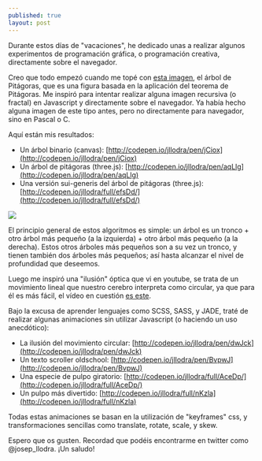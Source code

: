```yaml
---
published: true
layout: post
---
```


Durante estos días de "vacaciones", he dedicado unas a realizar algunos experimentos de programación gráfica, o programación creativa, directamente sobre el navegador.

Creo que todo empezó cuando me topé con [esta imagen](http://upload.wikimedia.org/wikipedia/commons/thumb/8/88/Pythagoras_tree_1_1_13_Summer.svg/1280px-Pythagoras_tree_1_1_13_Summer.svg.png), el árbol de Pitágoras, que es una figura basada en la aplicación del teorema de Pitágoras. Me inspiró para intentar realizar alguna imagen recursiva (o fractal) en Javascript y directamente sobre el navegador. Ya había hecho alguna imagen de este tipo antes, pero no directamente para navegador, sino en Pascal o C.

Aquí están mis resultados:

- Un árbol binario (canvas): [http://codepen.io/jllodra/pen/jCiox](http://codepen.io/jllodra/pen/jCiox)
- Un árbol de pitágoras (three.js): [http://codepen.io/jllodra/pen/aqLlg](http://codepen.io/jllodra/pen/aqLlg)
- Una versión sui-generis del árbol de pitágoras (three.js): [http://codepen.io/jllodra/full/efsDd/](http://codepen.io/jllodra/full/efsDd/)

![](https://dl.dropboxusercontent.com/u/11570580/Images-blog/1-pythagoras.png)

El principio general de estos algoritmos es simple: un árbol es un tronco + otro árbol más pequeño (a la izquierda) + otro árbol más pequeño (a la derecha). Estos otros árboles más pequeños son a su vez un tronco, y tienen también dos árboles más pequeños; así hasta alcanzar el nivel de profundidad que deseemos.

Luego me inspiró una "ilusión" óptica que vi en youtube, se trata de un movimiento lineal que nuestro cerebro interpreta como circular, ya que para él es más fácil, el vídeo en cuestión [es este](https://www.youtube.com/watch?v=pNe6fsaCVtI).

Bajo la excusa de aprender lenguajes como SCSS, SASS, y JADE, traté de realizar algunas animaciones sin utilizar Javascript (o haciendo un uso anecdótico):

- La ilusión del movimiento circular: [http://codepen.io/jllodra/pen/dwJck](http://codepen.io/jllodra/pen/dwJck)
- Un texto scroller oldschool: [http://codepen.io/jllodra/pen/BvpwJ](http://codepen.io/jllodra/pen/BvpwJ)
- Una especie de pulpo giratorio: [http://codepen.io/jllodra/full/AceDp/](http://codepen.io/jllodra/full/AceDp/)
- Un pulpo más divertido: [http://codepen.io/jllodra/full/nKzla](http://codepen.io/jllodra/full/nKzla)

Todas estas animaciones se basan en la utilización de "keyframes" css, y transformaciones sencillas como translate, rotate, scale, y skew.

Espero que os gusten. Recordad que podéis encontrarme en twitter como @josep_llodra.
¡Un saludo!